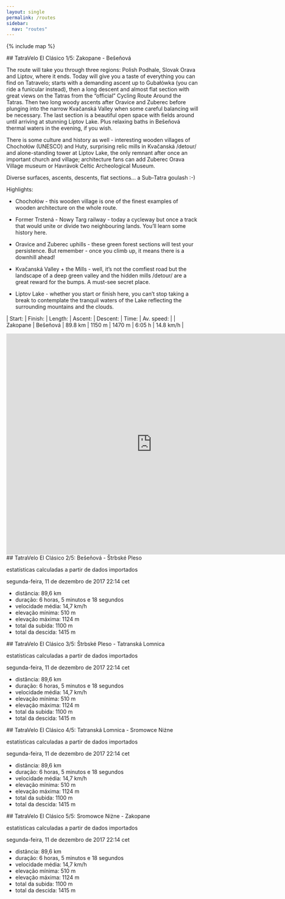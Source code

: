```yaml
---
layout: single
permalink: /routes
sidebar:
  nav: "routes"
---
```


{% include map %}

<a name="day1"/>
## TatraVelo El Clásico 1/5: Zakopane - Bešeňová

The route will take you through three regions: Polish Podhale, Slovak Orava and Liptov, where it ends. Today will give you a taste of everything you can find on Tatravelo; starts with a demanding ascent up to Gubałówka (you can ride a funicular instead), then a long descent and almost flat section with great views on the Tatras from the “official” Cycling Route Around the Tatras. Then two long woody ascents after Oravice and Zuberec before plunging into the narrow Kvačanská Valley when some careful balancing will be necessary. The last section is a beautiful open space with fields around until arriving at stunning Liptov Lake. Plus relaxing baths in Bešeňová thermal waters in the evening, if you wish.

There is some culture and history as well - interesting wooden villages of Chochołów (UNESCO) and Huty, surprising relic mills in Kvačanská /detour/ and alone-standing tower at Liptov Lake, the only remnant after once an important church and village; architecture fans can add Zuberec Orava Village museum or Havrávok Celtic Archeological Museum.

Diverse surfaces, ascents, descents, flat sections… a Sub-Tatra goulash :-)

Highlights:

* Chochołów - this wooden village is one of the finest examples of wooden architecture on the whole route.

* Former Trstená - Nowy Targ railway - today a cycleway but once a track that would unite or divide two neighbouring lands. You’ll learn some history here.

* Oravice and Zuberec uphills - these green forest sections will test your persistence. But remember - once you climb up, it means there is a downhill ahead!

* Kvačanská Valley + the Mills - well, it’s not the comfiest road but the landscape of a deep green valley and the hidden mills /detour/ are a great reward for the bumps. A must-see secret place.

* Liptov Lake - whether you start or finish here, you can’t stop taking a break to contemplate the tranquil waters of the Lake reflecting the surrounding mountains and the clouds.

| Start:   | Finish:  | Length: | Ascent: | Descent: | Time:  | Av. speed: |
| Zakopane | Bešeňová | 89.8 km | 1150 m  | 1470 m   | 6:05 h | 14.8 km/h  |

<iframe src="https://www.komoot.com/tour/19542359/embed?profile=1&gallery=1" width="764" height="580" frameborder="0" scrolling="no"></iframe>

<a name="day2"/>
## TatraVelo El Clásico 2/5: Bešeňová - Štrbské Pleso

estatísticas calculadas a partir de dados importados

segunda-feira, 11 de dezembro de 2017 22:14 cet

* distância: 89,6 km
* duração: 6 horas, 5 minutos e 18 segundos
* velocidade média: 14,7 km/h
* elevação mínima: 510 m
* elevação máxima: 1124 m
* total da subida: 1100 m
* total da descida: 1415 m

<a name="day3"/>
##  TatraVelo El Clásico 3/5: Štrbské Pleso - Tatranská Lomnica

estatísticas calculadas a partir de dados importados

segunda-feira, 11 de dezembro de 2017 22:14 cet

* distância: 89,6 km
* duração: 6 horas, 5 minutos e 18 segundos
* velocidade média: 14,7 km/h
* elevação mínima: 510 m
* elevação máxima: 1124 m
* total da subida: 1100 m
* total da descida: 1415 m


<a name="day4"/>
## TatraVelo El Clásico 4/5: Tatranská Lomnica - Sromowce Niżne


estatísticas calculadas a partir de dados importados

segunda-feira, 11 de dezembro de 2017 22:14 cet

* distância: 89,6 km
* duração: 6 horas, 5 minutos e 18 segundos
* velocidade média: 14,7 km/h
* elevação mínima: 510 m
* elevação máxima: 1124 m
* total da subida: 1100 m
* total da descida: 1415 m


<a name="day5"/>
## TatraVelo El Clásico 5/5: Sromowce Niżne - Zakopane

estatísticas calculadas a partir de dados importados

segunda-feira, 11 de dezembro de 2017 22:14 cet

* distância: 89,6 km
* duração: 6 horas, 5 minutos e 18 segundos
* velocidade média: 14,7 km/h
* elevação mínima: 510 m
* elevação máxima: 1124 m
* total da subida: 1100 m
* total da descida: 1415 m


